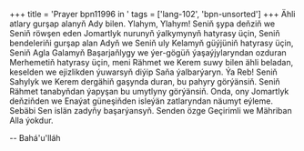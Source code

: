 +++
title = 'Prayer bpn11996 in '
tags = ['lang-102', 'bpn-unsorted']
+++
Ähli atlary gurşap alanyň Ady bilen.
    Ylahym, Ylahym! Seniň şypa deňziň we Seniň röwşen eden Jomartlyk nurunyň ýalkymynyň hatyrasy üçin, Seniň bendeleriňi gurşap alan Adyň we Seniň uly Kelamyň güýjüniň hatyrasy üçin, Seniň Agla Galamyň Başarjaňlygy we ýer-gögüň ýaşaýjylaryndan ozduran Merhemetiň hatyrasy üçin, meni Rähmet we Kerem suwy bilen ähli beladan, keselden we ejizlikden ýuwarsyň diýip Saňa ýalbarýaryn.
    Ýa Reb! Seniň Sahylyk we Kerem dergähiň gaşynda duran, bu pahyry görýänsiň. Seniň Rähmet tanabyňdan ýapyşan bu umytlyny görýänsiň. Onda, ony Jomartlyk deňziňden we Enaýat güneşiňden isleýän zatlaryndan näumyt eýleme. Sebäbi Sen islän zadyňy başarýansyň. Senden özge Geçirimli we Mähriban Alla ýokdur.

-- Bahá'u'lláh
